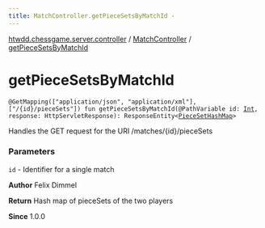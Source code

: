 ```yaml
---
title: MatchController.getPieceSetsByMatchId - 
---
```


[htwdd.chessgame.server.controller](../index.html) / [MatchController](index.html) / [getPieceSetsByMatchId](./get-piece-sets-by-match-id.html)

# getPieceSetsByMatchId

`@GetMapping(["application/json", "application/xml"], ["/{id}/pieceSets"]) fun getPieceSetsByMatchId(@PathVariable id: `[`Int`](https://kotlinlang.org/api/latest/jvm/stdlib/kotlin/-int/index.html)`, response: HttpServletResponse): ResponseEntity<`[`PieceSetHashMap`](../../htwdd.chessgame.server.model/-piece-set-hash-map/index.html)`>`

Handles the GET request for the URI /matches/{id}/pieceSets

### Parameters

`id` - Identifier for a single match

**Author**
Felix Dimmel

**Return**
Hash map of pieceSets of the two players

**Since**
1.0.0

